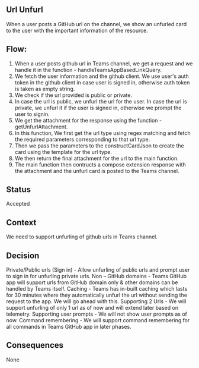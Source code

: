## Url Unfurl

When a user posts a GitHub url on the channel, we show an unfurled card to the user with the important information of the resource.

## Flow:

1. When a user posts github url in Teams channel, we get a request and we handle it in the function - handleTeamsAppBasedLinkQuery.
2. We fetch the user information and the github client. We use user's auth token in the github client in case user is signed in, otherwise auth token is taken as empty string.
3. We check if the url provided is public or private.
4. In case the url is public, we unfurl the url for the user. In case the url is private, we unfurl it if the user is signed in, otherwise we prompt the user to signin.
5. We get the attachment for the response using the function - getUnfurlAttachment.
6. In this function, We first get the url type using regex matching and fetch the required parameters corresponding to that url type.
7. Then we pass the parameters to the constructCardJson to create the card using the template for the url type.
8. We then return the final attachment for the url to the main function.
9. The main function then contructs a compose extension response with the attachment and the unfurl card is posted to the Teams channel.

## Status

Accepted

## Context

We need to support unfurling of github urls in Teams channel.

## Decision

Private/Public urls (Sign in) -	Allow unfurling of public urls and prompt user to sign in for unfurling private urls.
Non – GitHub domains - Teams GitHub app will support urls from GitHub domain only & other domains can be handled by Teams itself. 
Caching - Teams has in-built caching which lasts for 30 minutes where they automatically unfurl the url without sending the request to the app. We will go ahead with this.
Supporting 2 Urls - We will support unfurling of only 1 url as of now and will extend later based on telemetry.
Supporting user prompts - We will not show user prompts as of now.
Command remembering - We will support command remembering for all commands in Teams GitHub app in later phases.

## Consequences

None
